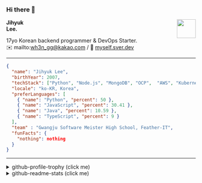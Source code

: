 ### Hi there 👋
<a href="https://litt.ly/wh3nilvyou">
<img src="https://github.githubassets.com/images/mona-loading-default.gif" width="50px" align="right">
</a>

**Jihyuk\
Lee.**

17yo Korean backend programmer & DevOps Starter.\
:envelope: mailto:wh3n_gg@kakao.com
/
:link: [myself.sver.dev](https://myself.sver.dev)

---

```json
{
  "name": "Jihyuk Lee",
  "birthYear": 2007,
  "techStack": ["Python", "Node.js", "MongoDB", "OCP",  "AWS", "Kubernetes"],
  "locale": "ko-KR, Korea",
  "preferLanguages": [
    { "name": "Python", "percent": 50 },
    { "name": "JavaScript", "percent": 30.41 },
    { "name": "Java", "percent": 10.59 },
    { "name": "TypeScript", "percent": 9 }
  ],
  "team" : "Gwangju Software Meister High School, Feather-IT",
  "funFacts": {
    "nothing": nothing
  }
}
```
---
<details>
  <summary>github-profile-trophy (click me)</summary>
  
![](https://github-profile-trophy.vercel.app/?username=sverdev&row=1&column=8&theme=nord)
  
</details>
<details>
  <summary>github-readme-stats (click me)</summary>
  
<!--START_SECTION:waka-->
![Code Time](http://img.shields.io/badge/Code%20Time-132%20hrs%201%20min-blue)

![Lines of code](https://img.shields.io/badge/%EC%A0%80%EB%8A%94%20%EC%97%AC%ED%83%9C%EA%B9%8C%EC%A7%80%20-130.7%20thousand%20%EC%A4%84%EC%9D%98%20%EC%BD%94%EB%93%9C%EB%A5%BC%20%EC%9E%91%EC%84%B1%ED%96%88%EC%96%B4%EC%9A%94.-blue)

**저는 저녁형 인간이에요. 🦉** 

```text
🌞 아침                     29 commits          ███░░░░░░░░░░░░░░░░░░░░░░   12.29 % 
🌆 낮　                     57 commits          ██████░░░░░░░░░░░░░░░░░░░   24.15 % 
🌃 저녁                     100 commits         ███████████░░░░░░░░░░░░░░   42.37 % 
🌙 밤　                     50 commits          █████░░░░░░░░░░░░░░░░░░░░   21.19 % 
```


📊 **저는 이번주를 이렇게 시간을 보냈어요.** 

```text
🕑︎ Timezone: Asia/Seoul

💬 프로그래밍 언어들: 
JavaScript               5 hrs 29 mins       ████████████░░░░░░░░░░░░░   47.14 % 
Python                   3 hrs 58 mins       █████████░░░░░░░░░░░░░░░░   34.18 % 
TypeScript               1 hr 29 mins        ███░░░░░░░░░░░░░░░░░░░░░░   12.80 % 
Other                    14 mins             █░░░░░░░░░░░░░░░░░░░░░░░░   02.14 % 
Text                     14 mins             █░░░░░░░░░░░░░░░░░░░░░░░░   02.09 % 

🔥 에디터들: 
VS Code                  11 hrs 37 mins      █████████████████████████   100.00 % 

💻 운영 체제들: 
Windows                  11 hrs 37 mins      █████████████████████████   100.00 % 
```


 Last Updated on 13/11/2023 18:38:19 UTC
<!--END_SECTION:waka-->

</details>

</div>

